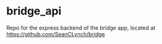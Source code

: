 # bridge_api
Repo for the express backend of the bridge app, located at https://github.com/SeanCLynch/bridge
